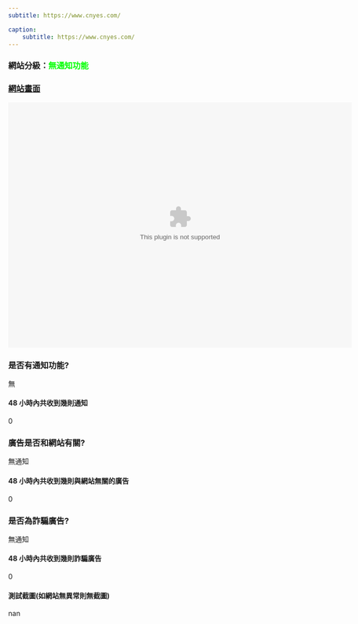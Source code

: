 ```yaml
---
subtitle: https://www.cnyes.com/

caption:
	subtitle: https://www.cnyes.com/
---
```


<h3>網站分級：<font color="#00FF00">無通知功能</font></h3>

### [網站畫面](https://www.cnyes.com/)
<embed src="https://web.archive.org/web/https://www.cnyes.com/" style="width:700px; height: 500px;">

### 是否有通知功能?
無

#### 48 小時內共收到幾則通知
0

### 廣告是否和網站有關?
無通知

#### 48 小時內共收到幾則與網站無關的廣告
0

### 是否為詐騙廣告?
無通知

#### 48 小時內共收到幾則詐騙廣告
0

#### 測試截圖(如網站無異常則無截圖)
nan

